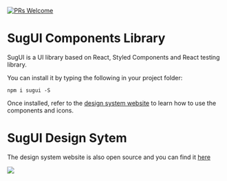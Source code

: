 [![PRs Welcome](https://img.shields.io/badge/PRs-welcome-brightgreen.svg?style=flat-square)](http://makeapullrequest.com)

# SugUI Components Library

SugUI is a UI library based on React, Styled Components and React testing library.

You can install it by typing the following in your project folder:

`npm i sugui -S`

Once installed, refer to the [design system website](https://gazpachu.github.io/sugui-design-system/) to learn how to use the components and icons.

# SugUI Design Sytem

The design system website is also open source and you can find it [here](https://github.com/gazpachu/sugui-design-system/)

![](https://gazpachu.github.io/sugui-design-system/img/screenshot.jpg)
